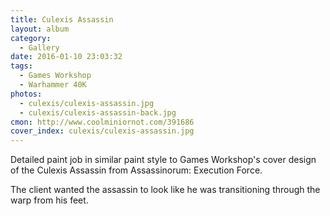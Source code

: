 ```yaml
---
title: Culexis Assassin
layout: album
category:
  - Gallery
date: 2016-01-10 23:03:32
tags:
  - Games Workshop
  - Warhammer 40K
photos:
  - culexis/culexis-assassin.jpg
  - culexis/culexis-assassin-back.jpg
cmon: http://www.coolminiornot.com/391686
cover_index: culexis/culexis-assassin.jpg
---
```


Detailed paint job in similar paint style to Games Workshop's cover design of the Culexis Assassin from Assassinorum: Execution Force.

The client wanted the assassin to look like he was transitioning through the warp from his feet.